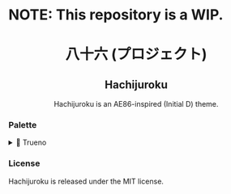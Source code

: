 # NOTE: This repository is a WIP.

<h1 align="center">八十六 (プロジェクト)</h1>
<h2 align="center">Hachijuroku</h2>

<p align="center">
  Hachijuroku is an AE86-inspired (Initial D) theme. 
</p>

### Palette

<details>
  <summary>🐼 Trueno</summary>
  <table>
    <tr>
      <th></th>
      <th>Labels</th>
      <th>Hex</th>
    </tr>
    <!-- Accent colors -->
    <tr>
      <td><img style="border-radius: 100%" src="https://placehold.co/24x24/f24271/f24271.png"/></td>
      <td>Miyahara</td>
      <td><code>#f24271</code></td>
    </tr>
    <tr>
      <td><img style="border-radius: 100%" src="https://placehold.co/24x24/bc002d/bc002d.png"/></td>
      <td>RedSuns</td>
      <td><code>#bc002d</code></td>
    </tr>
    <tr>
      <td><img style="border-radius: 100%" src="https://placehold.co/24x24/a21a1c/a21a1c.png"/></td>
      <td>Shoji</td>
      <td><code>#a21a1c</code></td>
    </tr>
    <tr>
      <td><img style="border-radius: 100%" src="https://placehold.co/24x24/b14e61/b14e61.png"/></td>
      <td>Sakamoto</td>
      <td><code>#b14e61</code></td>
    </tr>
    <tr>
      <td><img style="border-radius: 100%" src="https://placehold.co/24x24/923960/923960.png"/></td>
      <td>Hojo</td>
      <td><code>#923960</code></td>
    </tr>
    <tr>
      <td><img style="border-radius: 100%" src="https://placehold.co/24x24/711e38/711e38.png"/></td>
      <td>Ikeda</td>
      <td><code>#711e38</code></td>
    </tr>
    <tr>
      <td><img style="border-radius: 100%" src="https://placehold.co/24x24/996b30/996b30.png"/></td>
      <td>Omiya</td>
      <td><code>#996b30</code></td>
    </tr>
    <tr>
      <td><img style="border-radius: 100%" src="https://placehold.co/24x24/c5a053/c5a053.png"/></td>
      <td>Todo</td>
      <td><code>#c5a053</code></td>
    </tr>
    <tr>
      <td><img style="border-radius: 100%" src="https://placehold.co/24x24/f6c600/f6c600.png"/></td>
      <td>Takahashi</td>
      <td><code>#f6c600</code></td>
    </tr>
    <tr>
      <td><img style="border-radius: 100%" src="https://placehold.co/24x24/40b280/40b280.png"/></td>
      <td>Iketani</td>
      <td><code>#40b280</code></td>
    </tr>
    <tr>
      <td><img style="border-radius: 100%" src="https://placehold.co/24x24/4b5193/4b5193.png"/></td>
      <td>Fujiwara</td>
      <td><code>#4b5193</code></td>
    </tr>
    <tr>
      <td><img style="border-radius: 100%" src="https://placehold.co/24x24/422d90/422d90.png"/></td>
      <td>Kogashiwa</td>
      <td><code>#422d90</code></td>
    </tr>
    <tr>
      <td><img style="border-radius: 100%" src="https://placehold.co/24x24/342949/342949.png"/></td>
      <td>Mako</td>
      <td><code>#342949</code></td>
    </tr>
    <tr>
      <td><img style="border-radius: 100%" src="https://placehold.co/24x24/dfe3e5/dfe3e5.png"/></td>
      <td>Takeuchi</td>
      <td><code>#dfe3e5</code></td>
    </tr>
    <tr>
      <td><img style="border-radius: 100%" src="https://placehold.co/24x24/b4c5e6/b4c5e6.png"/></td>
      <td>Trueno</td>
      <td><code>#b4c5e6</code></td>
    </tr>
    <tr>
      <td><img style="border-radius: 100%" src="https://placehold.co/24x24/8b97ad/8b97ad.png"/></td>
      <td>Akiyama</td>
      <td><code>#8b97ad</code></td>
    </tr>
    <!-- Surfaces -->
    <tr>
      <td><img style="border-radius: 100%" src="https://placehold.co/24x24/252f30/252f30.png"/></td>
      <td>Sudo</td>
      <td><code>#252f30</code></td>
    </tr>
    <!-- Base background colors -->
    <tr>
      <td><img style="border-radius: 100%" src="https://placehold.co/24x24/101213/101213.png"/></td>
      <td>Panda</td>
      <td><code>#101213</code></td>
    </tr>
    <tr>
      <td><img style="border-radius: 100%" src="https://placehold.co/24x24/091f12/091f12.png"/></td>
      <td>Nakazato</td>
      <td><code>#091f12</code></td>
    </tr>
  </table>
</details>

### License

Hachijuroku is released under the MIT license.
